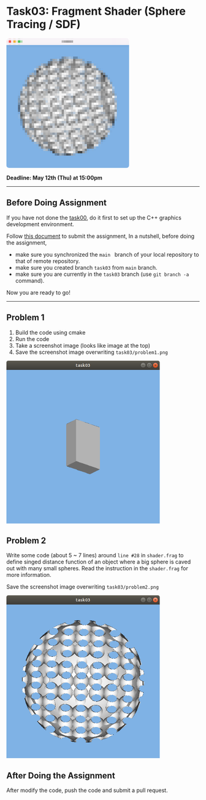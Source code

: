 # Task03: Fragment Shader (Sphere Tracing / SDF)

![preview](preview.png)

**Deadline: May 12th (Thu) at 15:00pm**

----

## Before Doing Assignment

If you have not done the [task00](../task00), do it first to set up the C++ graphics development environment.

Follow [this document](../doc/submit.md) to submit the assignment, In a nutshell, before doing the assignment,  
- make sure you synchronized the `main ` branch of your local repository  to that of remote repository.
- make sure you created branch `task03` from `main` branch.
- make sure you are currently in the `task03` branch (use `git branch -a` command).

Now you are ready to go!

---

## Problem 1

1. Build the code using cmake
2. Run the code
3. Take a screenshot image (looks like image at the top)
4. Save the screenshot image overwriting `task03/problem1.png`
 
<img src="problem1.png" width="400">


## Problem 2

Write some code (about 5 ~ 7  lines) around `line #28` in `shader.frag` 
to define singed distance function of an object where a big sphere is caved out with many small spheres.
Read the instruction in the `shader.frag` for more information.

Save the screenshot image overwriting `task03/problem2.png`

<img src="problem2.png" width="400">


## After Doing the Assignment

After modify the code, push the code and submit a pull request. 
